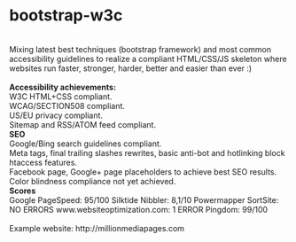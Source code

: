 bootstrap-w3c
=============
<br />
Mixing latest best techniques (bootstrap framework) and most common accessibility guidelines to realize a compliant HTML/CSS/JS skeleton 
where websites run faster, stronger, harder, better and easier than ever :)<br />
<br />
<b>Accessibility achievements:</b><br />
W3C HTML+CSS compliant.<br />
WCAG/SECTION508 compliant.<br />
US/EU privacy compliant.<br />
Sitemap and RSS/ATOM feed compliant.<br />
<b>SEO</b><br>
Google/Bing search guidelines compliant.<br />
Meta tags, final trailing slashes rewrites, basic anti-bot and hotlinking block htaccess features.<br />
Facebook page, Google+ page placeholders to achieve best SEO results.<br />
Color blindness compliance not yet achieved.<br />
<b>Scores</b><br />
Google PageSpeed: 95/100
Silktide Nibbler: 8,1/10
Powermapper SortSite: NO ERRORS
www.websiteoptimization.com: 1 ERROR
Pingdom: 99/100<br />
<br />
Example website: http://millionmediapages.com


